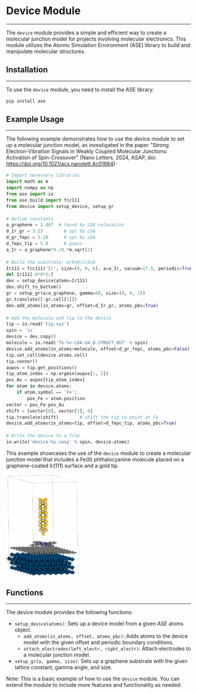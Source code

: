 # Device Module
---------------

The `device` module provides a simple and efficient way to create a molecular junction model for projects involving molecular electronics. This module utilizes the Atomic Simulation Environment (ASE) library to build and manipulate molecular structures.


## Installation
---------------
To use the `device` module, you need to install the ASE library:

```python
pip install ase
```

## Example Usage
---------------

The following example demonstrates how to use the device module to set up a molecular junction model, as investigated in the paper "Strong Electron-Vibration Signals in Weakly Coupled Molecular Junctions: Activation of Spin-Crossover" (Nano Letters, 2024, ASAP, doi: https://doi.org/10.1021/acs.nanolett.4c01684):

```python
# Import necessary libraries
import math as m
import numpy as np
from ase import io
from ase.build import fcc111
from device import setup_device, setup_gr

# Define constants
a_graphene = 2.467  # found by LDA relaxation
d_Ir_gr = 3.23        # opt by LDA
d_gr_fepc = 3.20      # opt by LDA
d_fepc_tip = 5.0      # guess
a_Ir = a_graphene*9./8.*m.sqrt(2)

# Build the substrate: Gr9x9/Ir8x8
Ir111 = fcc111('Ir', size=(8, 8, 6), a=a_Ir, vacuum=17.5, periodic=True)
del Ir111[-8*8*2:]
dev = setup_device(atoms=Ir111)
dev.shift_to_bottom()
gr = setup_gr(a=a_graphene, gamma=60, size=(9, 9, 1))
gr.translate([-gr.cell[1]])
dev.add_atoms(in_atoms=gr, offset=d_Ir_gr, atoms_pbc=True)

# Add the molecule and tip to the device
tip = io.read('tip.xyz')
spin = 'is'
device = dev.copy()
molecule = io.read('fe-%s-LDA-U4.0.STRUCT_OUT' % spin)
device.add_atoms(in_atoms=molecule, offset=d_gr_fepc, atoms_pbc=False)
tip.set_cell(device.atoms.cell)
tip.center()
aupos = tip.get_positions()
tip_atom_index = np.argmin(aupos[:, 2])
pos_Au = aupos[tip_atom_index]
for atom in device.atoms:
    if atom.symbol == 'Fe':
        pos_Fe = atom.position
vector = pos_Fe-pos_Au
shift = [vector[0], vector[1], 0]
tip.translate(shift)        # shift the tip to point at Fe
device.add_atoms(in_atoms=tip, offset=d_fepc_tip, atoms_pbc=True)

# Write the device to a file
io.write('device-%s.vasp' % spin, device.atoms)
```

This example showcases the use of the `device` module to create a molecular junction model that includes a Fe(II) phthalocyanine molecule placed on a graphene-coated Ir(111) surface and a gold tip.

<img src="images/device-is.png" width="200" alt="Device Model Image">

## Functions
---------------
The device module provides the following functions:

- `setup_device(atoms)`: Sets up a device model from a given ASE atoms object.
	- `add_atoms(in_atoms, offset, atoms_pbc)`: Adds atoms to the device model with the given offset and periodic boundary conditions.
	- `attach_electrodes(left_electr, right_electr)`: Attach electrodes to a molecular junction model.
- `setup_gr(a, gamma, size)`: Sets up a graphene substrate with the given lattice constant, gamma angle, and size.


Note: This is a basic example of how to use the `device` module. You can extend the module to include more features and functionality as needed.




